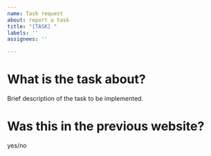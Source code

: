 ```yaml
---
name: Task request
about: report a task
title: "[TASK] "
labels: ''
assignees: ''

---
```


# What is the task about?
Brief description of the task to be implemented.

# Was this in the previous website?
yes/no

